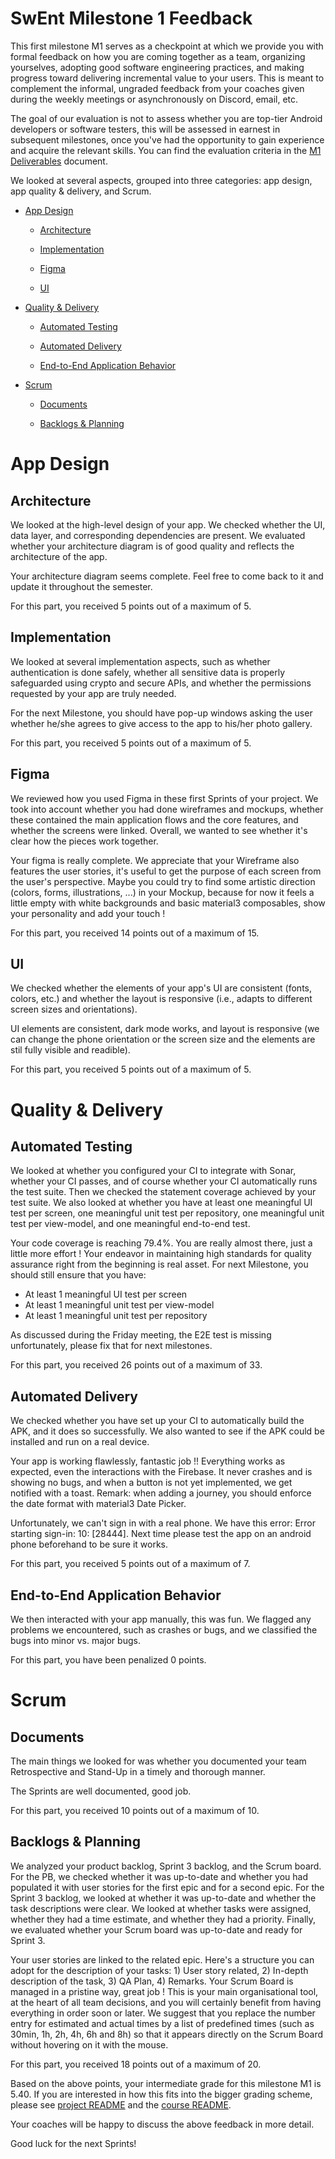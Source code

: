 # SwEnt Milestone 1 Feedback

This first milestone M1 serves as a checkpoint at which we provide you with formal feedback on how you are coming together as a team, organizing yourselves, adopting good software engineering practices, and making progress toward delivering incremental value to your users. This is meant to complement the informal, ungraded feedback from your coaches given during the weekly meetings or asynchronously on Discord, email, etc.

The goal of our evaluation is not to assess whether you are top-tier Android developers or software testers, this will be assessed in earnest in subsequent milestones, once you've had the opportunity to gain experience and acquire the relevant skills. You can find the evaluation criteria in the [M1 Deliverables](https://github.com/swent-epfl/public/blob/main/project/M1.md) document.

We looked at several aspects, grouped into three categories: app design, app quality & delivery, and Scrum.

- [App Design](#app-design)

  - [Architecture](#architecture)

  - [Implementation](#implementation)

  - [Figma](#figma)

  - [UI](#ui)

- [Quality & Delivery](#quality-&-delivery)

  - [Automated Testing](#automated-testing)

  - [Automated Delivery](#automated-delivery)

  - [End-to-End Application Behavior](#end-to-end-application-behavior)

- [Scrum](#scrum)

  - [Documents](#documents)

  - [Backlogs & Planning](#backlogs-&-planning)

# App Design

## Architecture

We looked at the high-level design of your app. We checked whether the UI, data layer, and corresponding dependencies are present. We evaluated whether your architecture diagram is of good quality and reflects the architecture of the app.

Your architecture diagram seems complete. Feel free to come back to it and update it throughout the semester.

For this part, you received 5 points out of a maximum of 5.

## Implementation

We looked at several implementation aspects, such as whether authentication is done safely, whether all sensitive data is properly safeguarded using crypto and secure APIs, and whether the permissions requested by your app are truly needed.

For the next Milestone, you should have pop-up windows asking the user whether he/she agrees to give access to the app to his/her photo gallery.

For this part, you received 5 points out of a maximum of 5.

## Figma

We reviewed how you used Figma in these first Sprints of your project. We took into account whether you had done wireframes and mockups, whether these contained the main application flows and the core features, and whether the screens were linked. Overall, we wanted to see whether it's clear how the pieces work together.

Your figma is really complete. We appreciate that your Wireframe also features the user stories, it's useful to get the purpose of each screen from the user's perspective. Maybe you could try to find some artistic direction (colors, forms, illustrations, ...) in your Mockup, because for now it feels a little empty with white backgrounds and basic material3 composables, show your personality and add your touch !

For this part, you received 14 points out of a maximum of 15.

## UI

We checked whether the elements of your app's UI are consistent (fonts, colors, etc.) and whether the layout is responsive (i.e., adapts to different screen sizes and orientations).

UI elements are consistent, dark mode works, and layout is responsive (we can change the phone orientation or the screen size and the elements are stil fully visible and readible).

For this part, you received 5 points out of a maximum of 5.

# Quality & Delivery

## Automated Testing

We looked at whether you configured your CI to integrate with Sonar, whether your CI passes, and of course whether your CI automatically runs the test suite. Then we checked the statement coverage achieved by your test suite. We also looked at whether you have at least one meaningful UI test per screen, one meaningful unit test per repository, one meaningful unit test per view-model, and one meaningful end-to-end test.

Your code coverage is reaching 79.4%. You are really almost there, just a little more effort ! Your endeavor in maintaining high standards for quality assurance right from the beginning is real asset.
For next Milestone, you should still ensure that you have:
- At least 1 meaningful UI test per screen 
- At least 1 meaningful unit test per view-model
- At least 1 meaningful unit test per repository

As discussed during the Friday meeting, the E2E test is missing unfortunately, please fix that for next milestones.

For this part, you received 26 points out of a maximum of 33.

## Automated Delivery

We checked whether you have set up your CI to automatically build the APK, and it does so successfully. We also wanted to see if the APK could be installed and run on a real device.

Your app is working flawlessly, fantastic job !! Everything works as expected, even the interactions with the Firebase. It never crashes and is showing no bugs, and when a button is not yet implemented, we get notified with a toast. Remark: when adding a journey, you should enforce the date format with material3 Date Picker. 

Unfortunately, we can't sign in with a real phone. We have this error: Error starting sign-in: 10: [28444]. Next time please test the app on an android phone beforehand to be sure it works.

For this part, you received 5 points out of a maximum of 7.

## End-to-End Application Behavior

We then interacted with your app manually, this was fun. We flagged any problems we encountered, such as crashes or bugs, and we classified the bugs into minor vs. major bugs.



For this part, you have been penalized 0 points.

# Scrum

## Documents

The main things we looked for was whether you documented your team Retrospective and Stand-Up in a timely and thorough manner.

The Sprints are well documented, good job.

For this part, you received 10 points out of a maximum of 10.

## Backlogs & Planning

We analyzed your product backlog, Sprint 3 backlog, and the Scrum board. For the PB, we checked whether it was up-to-date and whether you had populated it with user stories for the first epic and for a second epic. For the Sprint 3 backlog, we looked at whether it was up-to-date and whether the task descriptions were clear. We looked at whether tasks were assigned, whether they had a time estimate, and whether they had a priority. Finally, we evaluated whether your
Scrum board was up-to-date and ready for Sprint 3.

Your user stories are linked to the related epic.
Here's a structure you can adopt for the description of your tasks: 1) User story related, 2) In-depth description of the task, 3) QA Plan, 4) Remarks.
Your Scrum Board is managed in a pristine way, great job ! This is your main organisational tool, at the heart of all team decisions, and you will certainly benefit from having everything in order soon or later. We suggest that you replace the number entry for estimated and actual times by a list of predefined times (such as 30min, 1h, 2h, 4h, 6h and 8h) so that it appears directly on the Scrum Board without hovering on it with the mouse.

For this part, you received 18 points out of a maximum of 20.

Based on the above points, your intermediate grade for this milestone M1 is 5.40. If you are interested in how this fits into the bigger grading scheme, please see [project README](https://github.com/swent-epfl/private/blob/main/project/README.md) and the [course README](https://github.com/swent-epfl/public/blob/main/README.md).

Your coaches will be happy to discuss the above feedback in more detail.

Good luck for the next Sprints!